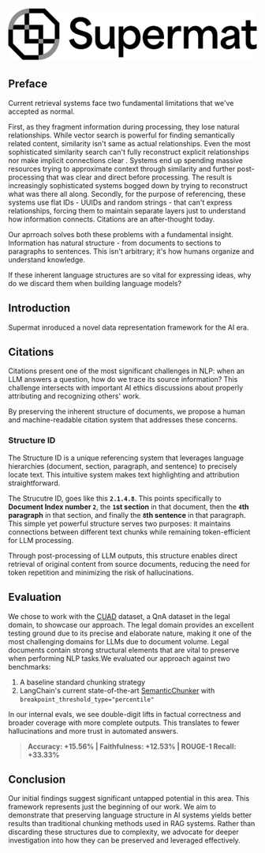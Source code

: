 # ![supermat](docs/assets/supermat-logo-black-sub.png "supermat")


## Preface

Current retrieval systems face two fundamental limitations that we've accepted as normal. 

First, as they fragment information during processing, they lose natural relationships. While vector search is powerful for finding semantically related content, similarity isn't same as actual relationships. Even the most sophisticated similarity search can't fully reconstruct explicit relationships nor make implicit connections clear . Systems end up spending massive resources trying to approximate context through similarity and further post-processing that was clear and direct before processing. The result is increasingly sophisticated systems bogged down by trying to reconstruct what was there all along. 
Secondly, for the purpose of referencing, these systems use flat IDs - UUIDs and random strings - that can't express relationships, forcing them to maintain separate layers just to understand how information connects. Citations are an after-thought today.  

Our aprroach solves both these problems with a fundamental insight. 
Information has natural structure - from documents to sections to paragraphs to sentences. This isn't arbitrary; it's how humans organize and understand knowledge. 

If these inherent language structures are so vital for expressing ideas, why do we discard them when building language models? 

## Introduction

Supermat inroduced a novel data representation framework for the AI era. 


## Citations

Citations present one of the most significant challenges in NLP: when an LLM answers a question, how do we trace its source information? This challenge intersects with important AI ethics discussions about properly attributing and recognizing others' work.

By preserving the inherent structure of documents, we propose a human and machine-readable citation system that addresses these concerns.

### Structure ID

The Structure ID is a unique referencing system that leverages language hierarchies (document, section, paragraph, and sentence) to precisely locate text. This intuitive system makes text highlighting and attribution straightforward.

The Strucutre ID, goes like this **`2.1.4.8`**. This points specifically to **Document Index number `2`**, the **`1`st section** in that document, then the **`4`th paragraph** in that section, and finally the **`8`th sentence** in that paragraph.
This simple yet powerful structure serves two purposes: it maintains connections between different text chunks while remaining token-efficient for LLM processing.

Through post-processing of LLM outputs, this structure enables direct retrieval of original content from source documents, reducing the need for token repetition and minimizing the risk of hallucinations.

## Evaluation

We chose to work with the [CUAD](https://www.atticusprojectai.org/cuad) dataset, a QnA dataset in the legal domain, to showcase our approach. The legal domain provides an excellent testing ground due to its precise and elaborate nature, making it one of the most challenging domains for LLMs due to document volume. Legal documents contain strong structural elements that are vital to preserve when performing NLP tasks.We evaluated our approach against two benchmarks:

1. A baseline standard chunking strategy
2. LangChain's current state-of-the-art [SemanticChunker](https://python.langchain.com/api_reference/experimental/text_splitter/langchain_experimental.text_splitter.SemanticChunker.html) with `breakpoint_threshold_type="percentile"`

In our internal evals, we see double-digit lifts in factual correctness and broader coverage with more complete outputs. This translates to fewer hallucinations and more trust in automated answers.

> **Accuracy: +15.56% | Faithfulness: +12.53% | ROUGE-1 Recall: +33.33%**

## Conclusion

Our initial findings suggest significant untapped potential in this area. This framework represents just the beginning of our work. We aim to demonstrate that preserving language structure in AI systems yields better results than traditional chunking methods used in RAG systems. Rather than discarding these structures due to complexity, we advocate for deeper investigation into how they can be preserved and leveraged effectively.
